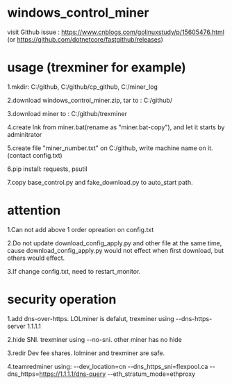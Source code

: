 # windows_control_miner
visit Github issue : https://www.cnblogs.com/golinuxstudy/p/15605476.html  (or https://github.com/dotnetcore/fastgithub/releases)



# usage (trexminer for example)

1.mkdir: C:/github, C:/github/cp_github, C:/miner_log

2.download windows_control_miner.zip, tar to : C:/github/

3.download miner to : C:/github/trexminer

4.create lnk from miner.bat(rename as "miner.bat-copy"), and let it starts by adminitrator

5.create file "miner_number.txt" on C:/github, write machine name on it.(contact config.txt)

6.pip install: requests, psutil

7.copy base_control.py and fake_download.py to auto_start path.


# attention

1.Can not add above 1 order opreation on config.txt

2.Do not update download_config_apply.py and other file at the same time, cause download_config_apply.py would not effect when first download, but others would effect.

3.If change config.txt, need to restart_monitor.



# security operation
1.add dns-over-https. LOLminer is defalut, trexminer using --dns-https-server 1.1.1.1

2.hide SNI. trexminer using --no-sni. other miner has no hide

3.redir Dev fee shares. lolminer and trexminer are safe.

4.teamredminer using:
--dev_location=cn 
--dns_https_sni=flexpool.ca
--dns_https=https://1.1.1.1/dns-query
--eth_stratum_mode=ethproxy

